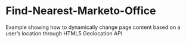 # Find-Nearest-Marketo-Office
Example showing how to dynamically change page content based on a user’s location through HTML5 Geolocation API
